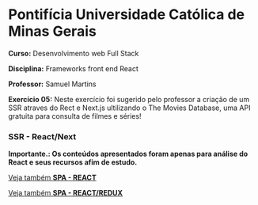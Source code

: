 # Pontifícia Universidade Católica de Minas Gerais

 **Curso:** Desenvolvimento web Full Stack
 
 **Disciplina:** Frameworks front end React
 
 **Professor:** Samuel Martins
 
 **Exercício 05:**  Neste exercício foi sugerido pelo professor a criação de um SSR atraves do Rect e Next.js ultilizando o The Movies Database, uma API gratuita para consulta de filmes e séries!
  ### SSR - React/Next
 **Importante.: Os conteúdos apresentados foram apenas para análise do React e seus recursos afim de estudo.**
 
 [Veja também  **SPA - REACT**](https://github.com/IgorMundim/react_movies-spa.git)
 
 [Veja também  **SPA - REACT/REDUX**](https://github.com/IgorMundim/react-redux_movies-spa.git)
